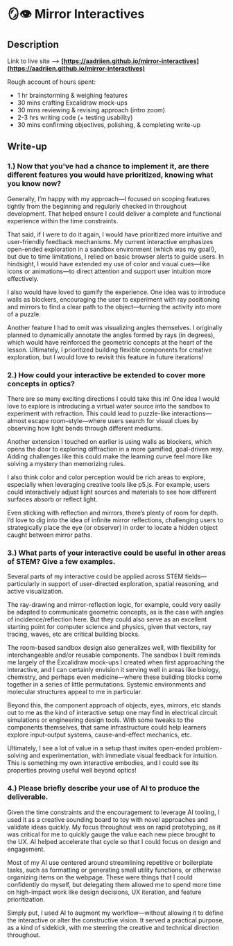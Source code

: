 # 🪞👁️ Mirror Interactives

## Description

Link to live site ——>  **[https://aadriien.github.io/mirror-interactives](https://aadriien.github.io/mirror-interactives)** 

Rough account of hours spent:
- 1 hr brainstorming & weighing features
- 30 mins crafting Excalidraw mock-ups
- 30 mins reviewing & revising approach (intro zoom)
- 2-3 hrs writing code (+ testing usability)
- 30 mins confirming objectives, polishing, & completing write-up


## Write-up

### 1.) Now that you've had a chance to implement it, are there different features you would have prioritized, knowing what you know now?

Generally, I’m happy with my approach—I focused on scoping features tightly from the beginning and regularly checked in throughout development. That helped ensure I could deliver a complete and functional experience within the time constraints.

That said, if I were to do it again, I would have prioritized more intuitive and user-friendly feedback mechanisms. My current interactive emphasizes open-ended exploration in a sandbox environment (which was my goal!), but due to time limitations, I relied on basic browser alerts to guide users. In hindsight, I would have extended my use of color and visual cues—like icons or animations—to direct attention and support user intuition more effectively.

I also would have loved to gamify the experience. One idea was to introduce walls as blockers, encouraging the user to experiment with ray positioning and mirrors to find a clear path to the object—turning the activity into more of a puzzle.

Another feature I had to omit was visualizing angles themselves. I originally planned to dynamically annotate the angles formed by rays (in degrees), which would have reinforced the geometric concepts at the heart of the lesson. Ultimately, I prioritized building flexible components for creative exploration, but I would love to revisit this feature in future iterations!


### 2.) How could your interactive be extended to cover more concepts in optics?

There are so many exciting directions I could take this in! One idea I would love to explore is introducing a virtual water source into the sandbox to experiment with refraction. This could lead to puzzle-like interactions—almost escape room–style—where users search for visual clues by observing how light bends through different mediums.

Another extension I touched on earlier is using walls as blockers, which opens the door to exploring diffraction in a more gamified, goal-driven way. Adding challenges like this could make the learning curve feel more like solving a mystery than memorizing rules.

I also think color and color perception would be rich areas to explore, especially when leveraging creative tools like p5.js. For example, users could interactively adjust light sources and materials to see how different surfaces absorb or reflect light.

Even sticking with reflection and mirrors, there’s plenty of room for depth. I’d love to dig into the idea of infinite mirror reflections, challenging users to strategically place the eye (or observer) in order to locate a hidden object caught between mirror paths.


### 3.) What parts of your interactive could be useful in other areas of STEM? Give a few examples.

Several parts of my interactive could be applied across STEM fields—particularly in support of user-directed exploration, spatial reasoning, and active visualization.

The ray-drawing and mirror-reflection logic, for example, could very easily be adapted to communicate geometric concepts, as is the case with angles of incidence/reflection here. But they could also serve as an excellent starting point for computer science and physics, given that vectors, ray tracing, waves, etc are critical building blocks. 

The room-based sandbox design also generalizes well, with flexibility for interchangeable and/or reusable components. The sandbox I built reminds me largely of the Excalidraw mock-ups I created when first approaching the interactive, and I can certainly envision it serving well in areas like biology, chemistry, and perhaps even medicine—where these building blocks come together in a series of little permutations. Systemic environments and molecular structures appeal to me in particular.  

Beyond this, the component approach of objects, eyes, mirrors, etc stands out to me as the kind of interactive setup one may find in electrical circuit simulations or engineering design tools. With some tweaks to the components themselves, that same infrastructure could help learners explore input-output systems, cause-and-effect mechanics, etc.

Ultimately, I see a lot of value in a setup thast invites open-ended problem-solving and experimentation, with immediate visual feedback for intuition. This is something my own interactive embodies, and I could see its properties proving useful well beyond optics!


### 4.) Please briefly describe your use of AI to produce the deliverable.

Given the time constraints and the encouragement to leverage AI tooling, I used it as a creative sounding board to toy with novel approaches and validate ideas quickly. My focus throughout was on rapid prototyping, as it was critical for me to quickly gauge the value each new piece brought to the UX. AI helped accelerate that cycle so that I could focus on design and engagement.

Most of my AI use centered around streamlining repetitive or boilerplate tasks, such as formatting or generating small utility functions, or otherwise organizing items on the webpage. These were things that I could confidently do myself, but delegating them allowed me to spend more time on high-impact work like design decisions, UX iteration, and feature prioritization.

Simply put, I used AI to augment my workflow—without allowing it to define the interactive or alter the constructive vision. It served a practical purpose, as a kind of sidekick, with me steering the creative and technical direction throughout.



